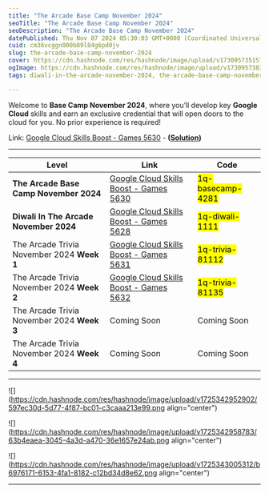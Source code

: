 ```yaml
---
title: "The Arcade Base Camp November 2024"
seoTitle: "The Arcade Base Camp November 2024"
seoDescription: "The Arcade Base Camp November 2024"
datePublished: Thu Nov 07 2024 05:30:03 GMT+0000 (Coordinated Universal Time)
cuid: cm36vcggn000b09l84g6pd0jv
slug: the-arcade-base-camp-november-2024
cover: https://cdn.hashnode.com/res/hashnode/image/upload/v1730957351576/2f3b1120-d758-4c3e-8db6-f12f4498fee7.png
ogImage: https://cdn.hashnode.com/res/hashnode/image/upload/v1730957383187/90c5eab3-0b08-409a-ac9a-dcf7319c9c05.png
tags: diwali-in-the-arcade-november-2024, the-arcade-base-camp-november-2024, the-arcade

---
```


Welcome to **Base Camp November 2024**, where you’ll develop key **Google Cloud** skills and earn an exclusive credential that will open doors to the cloud for you. No prior experience is required!

Link: [Google Cloud Skills Boost - Games 5630](https://www.cloudskillsboost.google/games/5630/labs/36113) - **(**[**Solution**](https://eplus.dev/start-here-dont-skip-this-arcade-lab)**)**

---

| **Level** | **Link** | **Code** |
| --- | --- | --- |
| **The Arcade Base Camp November 2024** | [Google Cloud Skills Boost - Games 5630](https://www.cloudskillsboost.google/games/5630?utm_source=qwiklabs&utm_medium=lp&utm_campaign=basecamp-november-arcade24) | <mark>1q-basecamp-4281</mark> |
| **Diwali In The Arcade November 2024** | [Google Cloud Skills Boost - Games 5628](https://www.cloudskillsboost.google/games/5628?utm_source=qwiklabs&utm_medium=lp&utm_campaign=arcade-explorer-november-arcade24) | <mark>1q-diwali-1111</mark> |
| The Arcade Trivia November 2024 **Week 1** | [Google Cloud Skills Boost - Games 5631](https://www.cloudskillsboost.google/games/5631?utm_source=qwiklabs&utm_medium=lp&utm_campaign=arcade24-november-trivia) | <mark>1q-trivia-81112</mark> |
| The Arcade Trivia November 2024 **Week 2** | [Google Cloud Skills Boost - Games 5632](https://www.cloudskillsboost.google/games/5632?utm_source=qwiklabs&utm_medium=lp&utm_campaign=arcade24-november-trivia) | <mark>1q-trivia-81135</mark> |
| The Arcade Trivia November 2024 **Week 3** | Coming Soon | Coming Soon |
| The Arcade Trivia November 2024 **Week 4** | Coming Soon | Coming Soon |

---

![](https://cdn.hashnode.com/res/hashnode/image/upload/v1725342952902/597ec30d-5d77-4f87-bc01-c3caaa213e99.png align="center")

![](https://cdn.hashnode.com/res/hashnode/image/upload/v1725342958783/63b4eaea-3045-4a3d-a470-36e1657e24ab.png align="center")

![](https://cdn.hashnode.com/res/hashnode/image/upload/v1725343005312/b6976171-6153-4fa1-8182-c12bd34d8e62.png align="center")

---